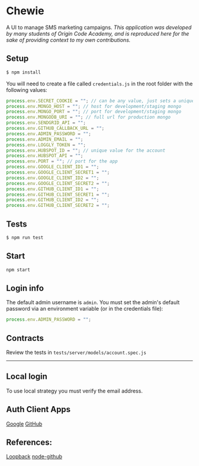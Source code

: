 # Chewie

A UI to manage SMS marketing campaigns.
_This application was developed by many students of Origin Code Academy, and is reproduced here for the sake of providing context to my own contributions._

## Setup

```bash
$ npm install
```

You will need to create a file called `credentials.js` in the root folder with the following values:

```javascript
process.env.SECRET_COOKIE = ""; // can be any value, just sets a unique hash for cookie auth
process.env.MONGO_HOST = ""; // host for development/staging mongo
process.env.MONGO_PORT = ""; // port for development/staging mongo
process.env.MONGODB_URI = ""; // full url for production mongo
process.env.SENDGRID_API = "";
process.env.GITHUB_CALLBACK_URL = "";
process.env.ADMIN_PASSWORD = "";
process.env.ADMIN_EMAIL = "";
process.env.LOGGLY_TOKEN = "";
process.env.HUBSPOT_ID = ""; // unique value for the account
process.env.HUBSPOT_API = "";
process.env.PORT = ""; // port for the app
process.env.GOOGLE_CLIENT_ID1 = "";
process.env.GOOGLE_CLIENT_SECRET1 = "";
process.env.GOOGLE_CLIENT_ID2 = "";
process.env.GOOGLE_CLIENT_SECRET2 = "";
process.env.GITHUB_CLIENT_ID1 = "";
process.env.GITHUB_CLIENT_SECRET1 = "";
process.env.GITHUB_CLIENT_ID2 = "";
process.env.GITHUB_CLIENT_SECRET2 = "";
```

## Tests

```bash
$ npm run test
```

## Start

```bash
npm start
```

## Login info

The default admin username is `admin`. You must set the admin's default password via an environment variable (or in the credentials file):

```javascript
process.env.ADMIN_PASSWORD = "";
```

## Contracts

Review the tests in `tests/server/models/account.spec.js`

---

## Local login

To use local strategy you must verify the email address.

## Auth Client Apps

[Google](https://console.developers.google.com/apis/credentials)
[GitHub](https://github.com/organizations/OriginCodeAcademy/settings/applications/629519)

## References:

[Loopback](https://github.com/mikedeboer/node-github)
[node-github](https://github.com/mikedeboer/node-github)
